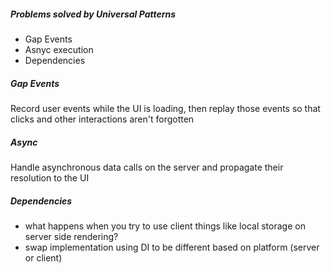 ##### Problems solved by Universal Patterns
- Gap Events
- Asnyc execution
- Dependencies

##### Gap Events
Record user events while the UI is loading, then replay those events so that clicks and other interactions aren't forgotten

##### Async
Handle asynchronous data calls on the server and propagate their resolution to the UI

##### Dependencies
- what happens when you try to use client things like local storage on server side rendering?
- swap implementation using DI to be different based on platform (server or client)
